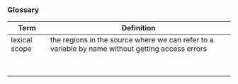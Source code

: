 ### Glossary
| Term          | Definition                                                                                        |
|---------------|---------------------------------------------------------------------------------------------------|
| lexical scope | the regions in the source where we can refer to a variable by name without getting access errors  |
|               |                                                                                                   |
|               |                                                                                                   |
|               |                                                                                                   |
|               |                                                                                                   |
|               |                                                                                                   |
|               |                                                                                                   |
|               |                                                                                                   |
|               |                                                                                                   |

